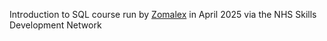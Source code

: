 Introduction to SQL course run by [Zomalex](https://zomalex.co.uk/index.html) in April 2025 via the NHS Skills Development Network
